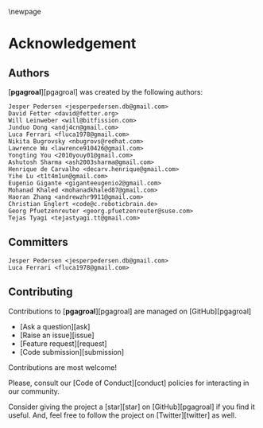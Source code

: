 \newpage

# Acknowledgement

## Authors

[**pgagroal**][pgagroal] was created by the following authors:

```
Jesper Pedersen <jesperpedersen.db@gmail.com>
David Fetter <david@fetter.org>
Will Leinweber <will@bitfission.com>
Junduo Dong <andj4cn@gmail.com>
Luca Ferrari <fluca1978@gmail.com>
Nikita Bugrovsky <nbugrovs@redhat.com>
Lawrence Wu <lawrence910426@gmail.com>
Yongting You <2010youy01@gmail.com>
Ashutosh Sharma <ash2003sharma@gmail.com>
Henrique de Carvalho <decarv.henrique@gmail.com>
Yihe Lu <t1t4m1un@gmail.com>
Eugenio Gigante <giganteeugenio2@gmail.com>
Mohanad Khaled <mohanadkhaled87@gmail.com>
Haoran Zhang <andrewzhr9911@gmail.com>
Christian Englert <code@c.roboticbrain.de>
Georg Pfuetzenreuter <georg.pfuetzenreuter@suse.com>
Tejas Tyagi <tejastyagi.tt@gmail.com>
```

## Committers

```
Jesper Pedersen <jesperpedersen.db@gmail.com>
Luca Ferrari <fluca1978@gmail.com>
```

## Contributing

Contributions to [**pgagroal**][pgagroal] are managed on [GitHub][pgagroal]

* [Ask a question][ask]
* [Raise an issue][issue]
* [Feature request][request]
* [Code submission][submission]

Contributions are most welcome!

Please, consult our [Code of Conduct][conduct] policies for interacting in our
community.

Consider giving the project a [star][star] on
[GitHub][pgagroal] if you find it useful. And, feel free to follow
the project on [Twitter][twitter] as well.
